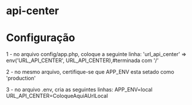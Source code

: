# api-center

# Configuração

1 - no arquivo config/app.php, coloque a seguinte linha:
'url_api_center' => env('URL_API_CENTER', URL_API_CENTER),#terminada com '/'

2 - no mesmo arquivo, certifique-se que APP_ENV esta setado como 'production'

3 - no arquivo .env, cria as seguintes linhas:
APP_ENV=local
URL_API_CENTER=ColoqueAquiAUrlLocal